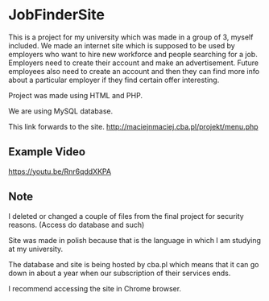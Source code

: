 # JobFinderSite

This is a project for my university which  was made in a group of 3, myself included. 
We made an internet site which is supposed to be used by employers who want to hire new workforce and people searching for a job. Employers need to create their account and make an advertisement.
Future employees also need to create an account and then they can find more info about a particular employer if they find certain offer interesting.

Project was made using HTML and PHP.

We are using MySQL database.

This link forwards to the site.
http://maciejnmaciej.cba.pl/projekt/menu.php

## Example Video

https://youtu.be/Rnr6qddXKPA

## Note
I deleted or changed a couple of files from the final project for security reasons. (Access do database and such)

Site was made in polish because that is the language in which I am studying at my university.

The database and site is being hosted by cba.pl which means that it can go down in about a year when our subscription of their services ends.

I recommend accessing the site in Chrome browser.
